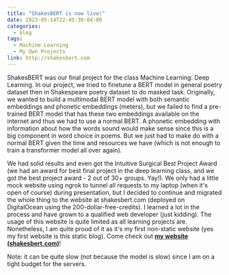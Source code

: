 ```yaml
---
title: "ShakesBERT is now live!"
date: 2023-05-14T22:45:30-04:00
categories:
  - blog
tags:
  - Machine Learning 
  - My Own Projects
link: http://shakesbert.com
---
```


ShakesBERT was our final project for the class Machine Learning: Deep Learning. In our project, we tried to finetune a BERT model in general poetry dataset then in Shakespeare poetry dataset to do masked task. Originally, we wanted to build a multimodal BERT model with both semantic embeddings and phonetic embeddings (meters), but we failed to find a pre-trained BERT model that has these two embeddings available on the internet and thus we had to use a normal BERT. A phonetic embedding with information about how the words sound would make sense since this is a big component in word choice in poems. But we just had to make do with a normal BERT given the time and resources we have (which is not enough to train a transformer model all over again).

We had solid results and even got the Intuitive Surgical Best Project Award (we had an award for best final project in the deep learning class, and we got the best project award - 2 out of 30+ groups. Yay!). We only had a little mock website using ngrok to tunnel all requests to my laptop (when it's open of course) during presentation, but I decided to continue and migrated the whole thing to the website at shakesbert.com (deployed on DigitalOcean using the 200-dollar-free-credits). I learned a lot in the process and have grown to a qualified web developer (just kidding). The usage of this website is quite limited as all learning projects are. Nonetheless, I am quite proud of it as it's my first non-static website (yes my first website is this static blog). Come check out [**my website (shakesbert.com)**](#)! 


Note: it can be quite slow (not because the model is slow) since I am on a tight budget for the servers.